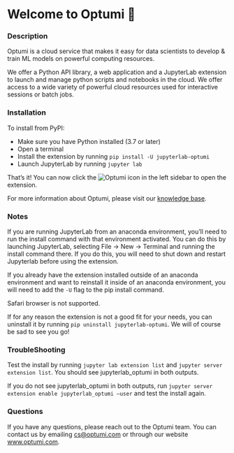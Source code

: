 # **Welcome to Optumi 👋**

### Description

Optumi is a cloud service that makes it easy for data scientists to develop & train ML models on powerful computing resources.

We offer a Python API library, a web application and a JupyterLab extension to launch and manage python scripts and notebooks in the cloud. We offer access to a wide variety of powerful cloud resources used for interactive sessions or batch jobs.

### Installation

To install from PyPI:

- Make sure you have Python installed (3.7 or later)
- Open a terminal
- Install the extension by running ```pip install -U jupyterlab-optumi```
- Launch JupyterLab by running ```jupyter lab```

That’s it! You can now click the ![Optumi](https://www.optumi.com/wp-content/uploads/2020/10/cropped-optumi-logo-o-32x32.png) icon in the left sidebar to open the extension.

For more information about Optumi, please visit our [knowledge base](https://optumi.notion.site/optumi/Optumi-Knowledge-Base-f51e2040569b46449601851c91caea29).

### Notes

If you are running JupyterLab from an anaconda environment, you’ll need to run the install command with that environment activated. You can do this by launching JupyterLab, selecting File -> New -> Terminal and running the install command there. If you do this, you will need to shut down and restart Jupyterlab before using the extension.

If you already have the extension installed outside of an anaconda environment and want to reinstall it inside of an anaconda environment, you will need to add the ```-U``` flag to the pip install command.

Safari browser is not supported.

If for any reason the extension is not a good fit for your needs, you can uninstall it by running ```pip uninstall jupyterlab-optumi```. We will of course be sad to see you go!

### TroubleShooting

Test the install by running ```jupyter lab extension list``` and ```jupyter server extension list```. You should see jupyterlab_optumi in both outputs.

If you do not see jupyterlab_optumi in both outputs, run ```jupyter server extension enable jupyterlab_optumi –user``` and test the install again.

### Questions

If you have any questions, please reach out to the Optumi team. You can contact us by emailing cs@optumi.com or through our website www.optumi.com.

